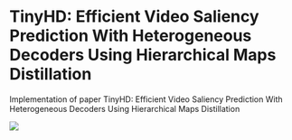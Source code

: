 # TinyHD: Efficient Video Saliency Prediction With Heterogeneous Decoders Using Hierarchical Maps Distillation
Implementation of paper TinyHD: Efficient Video Saliency Prediction With Heterogeneous Decoders Using Hierarchical Maps Distillation

![](https://github.com/feiyanhu/tinyHD/example1.gif)
